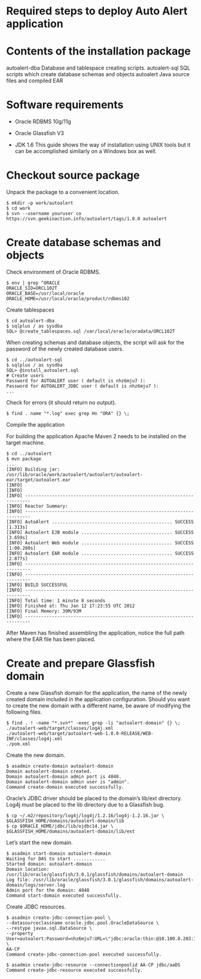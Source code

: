 Required steps to deploy Auto Alert application
=====

# Contents of the installation package

autoalert-dba Database and tablespace creating scripts.
autoalert-sql SQL scripts which create database schemas and objects
autoalert Java source files and compiled EAR

# Software requirements

* Oracle RDBMS 10g/11g
* Oracle Glassfish V3

* JDK 1.6
This guide shows the way of installation using UNIX tools but it can be accomplished similarly on a Windows box as well.

# Checkout source package

Unpack the package to a convenient location.

```
$ mkdir –p work/autoalert
$ cd work
$ svn --username youruser co https://svn.geekinaction.info/autoalert/tags/1.0.0 autoalert
```

# Create database schemas and objects

Check environment of Oracle RDBMS.

```
$ env | grep ^ORACLE
ORACLE_SID=ORCL102T
ORACLE_BASE=/usr/local/oracle
ORACLE_HOME=/usr/local/oracle/product/rdbms102
```

Create tablespaces

```
$ cd autoalert-dba
$ sqlplus / as sysdba
SQL> @create_tablespaces.sql /var/local/oracle/oradata/ORCL102T
```

When creating schemas and database objects, the script will ask for the password of the newly
created database users.

```
$ cd ../autoalert-sql
$ sqlplus / as sysdba
SQL> @install_autoalert.sql
# Create users
Password for AUTOALERT user ( default is nhz6mju7 ):
Password for AUTOALERT_JDBC user ( default is nhz6mju7 ):
...
```

Check for errors (it should return no output).

```
$ find . ­name "*.log" ­exec grep ­Hn "ORA" {} \;
```

Compile the application

For building the application Apache Maven 2 needs to be installed on the target machine.

```
$ cd ../autoalert
$ mvn package
...
[INFO] Building jar: /usr/lib/oracle/work/autoalert/autoalert/autoalert-ear/target/autoalert.ear
[INFO]
[INFO]
[INFO] ------------------------------------------------------------------------
[INFO] Reactor Summary:
[INFO] ------------------------------------------------------------------------
[INFO] AutoAlert ............................................. SUCCESS [1.313s]
[INFO] Autoalert EJB module .................................. SUCCESS [3.659s]
[INFO] Autoalert Web module .................................. SUCCESS [1:00.280s]
[INFO] Autoalert EAR module .................................. SUCCESS [2.877s]
[INFO] ------------------------------------------------------------------------
[INFO] ------------------------------------------------------------------------
[INFO] BUILD SUCCESSFUL
[INFO] ------------------------------------------------------------------------
[INFO] Total time: 1 minute 8 seconds
[INFO] Finished at: Thu Jan 12 17:23:55 UTC 2012
[INFO] Final Memory: 39M/93M
[INFO] ------------------------------------------------------------------------
```

After Maven has finished assembling the application, notice the full path where the EAR file has
been placed.

# Create and prepare Glassfish domain

Create a new Glassfish domain for the application, the name of the newly created domain included in the application configuration. Should you want to create the new domain with a
different name, be aware of modifying the following files.

```
$ find . ! -name "*.svn*" -exec grep -li "autoalert-domain" {} \;
./autoalert-web/target/classes/log4j.xml
./autoalert-web/target/autoalert-web-1.0.0-RELEASE/WEB-INF/classes/log4j.xml
./pom.xml
```

Create the new domain.

```
$ asadmin create-domain autoalert-domain
Domain autoalert-domain created.
Domain autoalert-domain admin port is 4848.
Domain autoalert-domain admin user is "admin".
Command create-domain executed successfully.
```

Oracle’s JDBC driver should be placed to the domain’s lib/ext directory. Log4j must be placed to
the lib directory due to a Glassfish bug.

```
$ cp ~/.m2/repository/log4j/log4j/1.2.16/log4j-1.2.16.jar \
$GLASSFISH_HOME/domains/autoalert-domain/lib
$ cp $ORACLE_HOME/jdbc/lib/ojdbc14.jar \
$GLASSFISH_HOME/domains/autoalert-domain/lib/ext
```

Let’s start the new domain.

```
$ asadmin start-domain autoalert-domain
Waiting for DAS to start ............
Started domain: autoalert-domain
Domain location: /usr/lib/oracle/glassfish/3.0.1/glassfish/domains/autoalert-domain
Log file: /usr/lib/oracle/glassfish/3.0.1/glassfish/domains/autoalert-domain/logs/server.log
Admin port for the domain: 4848
Command start-domain executed successfully.
```

Create JDBC resources.

```
$ asadmin create-jdbc-connection-pool \
--datasourceclassname oracle.jdbc.pool.OracleDataSource \
--restype javax.sql.DataSource \
--property
User=autoalert:Password=nhz6mju7:URL=\"jdbc:oracle:thin:@10.100.8.203:1521:ORCL102T\" \
AA-CP
Command create-jdbc-connection-pool executed successfully.

$ asadmin create-jdbc-resource --connectionpoolid AA-CP jdbc/aaDS
Command create-jdbc-resource executed successfully.
```
